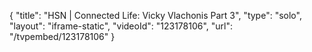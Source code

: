 {
    "title": "HSN | Connected Life: Vicky Vlachonis Part 3",
    "type": "solo",
    "layout": "iframe-static",
    "videoId": "123178106",
    "url": "\/tvpembed\/123178106"
}